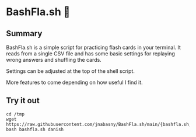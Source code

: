 # BashFla.sh :card_index:

## Summary

BashFla.sh is a simple script for practicing flash cards in your terminal. It reads from a single CSV file and has some basic settings for replaying wrong answers and shuffling the cards.

Settings can be adjusted at the top of the shell script.

More features to come depending on how useful I find it.

## Try it out

```
cd /tmp
wget https://raw.githubusercontent.com/jnabasny/BashFla.sh/main/{bashfla.sh,danish}
bash bashfla.sh danish
```
